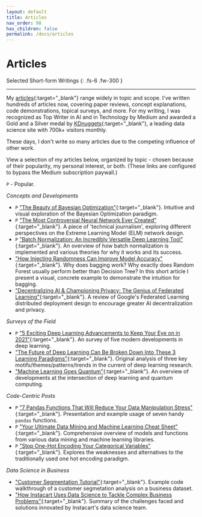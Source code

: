 ```yaml
---
layout: default
title: Articles
nav_order: 98
has_children: false
permalink: /docs/articles
---
```


# Articles 

Selected Short-form Writings
{: .fs-6 .fw-300 }

---

My [articles](https://andre-ye.medium.com/){:target="_blank"} range widely in topic and scope. I've written hundreds of articles now, covering paper reviews, concept explanations, code demonstrations, topical surveys, and more. For my writing, I was recognized as Top Writer in AI and in Technology by Medium and awarded a Gold and a Silver medal by [KDnuggets](https://www.kdnuggets.com/){:target="_blank"}, a leading data science site with 700k+ visitors monthly.

These days, I don't write so many articles due to the competing influence of other work.

View a selection of my articles below, organized by topic - chosen because of their popularity, my personal interest, or both. (These links are configured to bypass the Medium subscription paywall.)

`P` - Popular.

*Concepts and Developments*
- `P` ["The Beauty of Bayesian Optimization"](https://towardsdatascience.com/the-beauty-of-bayesian-optimization-explained-in-simple-terms-81f3ee13b10f?sk=fc6c0d8c877763124fabb816dfe6f7f6){:target="_blank"}. Intuitive and visual exploration of the Bayesian Optimization paradigm.
- `P` ["The Most Controversial Neural Network Ever Created"](https://towardsdatascience.com/some-call-it-genius-others-call-it-stupid-the-most-controversial-neural-network-ever-created-2224ed22795a?sk=1c297cf049a99e7278d0b762003c2dc8){:target="_blank"}. A piece of 'technical journalism', exploring different perspectives on the Extreme Learning Model (ELM) network design.
- `P` ["Batch Normalization: An Incredibly Versatile Deep Learning Tool"](https://towardsdatascience.com/batch-normalization-the-greatest-breakthrough-in-deep-learning-77e64909d81d?sk=2e1709c80a7000482c38147f397a1309){:target="_blank"}. An overview of how batch normalization is implemented and various theories for why it works and its success.
- ["How Injecting Randomness Can Improve Model Accuracy"](https://towardsdatascience.com/how-injecting-randomness-can-improve-model-accuracy-11cdc04b3eeb?sk=73a3f2161d1e38389f6f2ac5297a48ed){:target="_blank"}. Why does bagging work? Why exactly does Random Forest usually perform better than Decision Tree? In this short article I present a visual, concrete example to demonstrate the intuition for bagging.
- ["Decentralizing AI & Championing Privacy: The Genius of Federated Learning"](https://towardsdatascience.com/decentralizing-ai-championing-privacy-the-genius-of-federated-learning-3760a613ac70?sk=498cd316b818e1e6c12b8d530a304a5a){:target="_blank"}. A review of Google's Federated Learning distributed deployment design to encourage greater AI decentralization and privacy.

*Surveys of the Field*
- `P` ["5 Exciting Deep Learning Advancements to Keep Your Eye on in 2021"](https://towardsdatascience.com/5-exciting-deep-learning-advancements-to-keep-your-eye-on-in-2021-6f6a9b6d2406?sk=d07037b193203086764e1a499f609b9d){:target="_blank"}. An survey of five modern developments in deep learning.
- ["The Future of Deep Learning Can Be Broken Down Into These 3 Learning Paradigms"](https://towardsdatascience.com/the-future-of-deep-learning-can-be-broken-down-into-these-3-learning-paradigms-e7970dec5502?sk=0151139ba3f6316731bb23cc2517fac9){:target="_blank"}. Original analysis of three key motifs/themes/patterns/trends in the current of deep learning research.
- ["Machine Learning Goes Quantum"](https://towardsdatascience.com/machine-learning-goes-quantum-a-glance-at-an-exciting-paradigm-shift-a80253cc577?sk=f73cba1010e24220fb621ec6a59edae3){:target="_blank"}. An overview of developments at the intersection of deep learning and quantum computing.

*Code-Centric Posts*
- `P` ["7 Pandas Functions That Will Reduce Your Data Manipulation Stress"](https://towardsdatascience.com/7-pandas-functions-to-reduce-your-data-manipulation-stress-25981e44cc7d?sk=874150d4bedcf9dbaa00ff3eafeba3f1){:target="_blank"}. Presentation and example usage of seven handy `pandas` functions.
- `P` ["Your Ultimate Data Mining and Machine Learning Cheat Sheet"](https://towardsdatascience.com/your-ultimate-data-mining-machine-learning-cheat-sheet-9fce3fa16?sk=8c07855e3ef8941bcd714b6edc914335){:target="_blank"}. Comprehensive overview of models and functions from various data mining and machine learning libraries.
- `P` ["Stop One-Hot Encoding Your Categorical Variables"](https://towardsdatascience.com/stop-one-hot-encoding-your-categorical-variables-bbb0fba89809?sk=3eac2279edd70c2086b9e361088cf5be){:target="_blank"}. Explores the weaknesses and alternatives to the traditionally used one hot encoding paradigm.

*Data Science in Business*
- ["Customer Segmentation Tutorial"](https://medium.com/analytics-vidhya/customer-segmentation-tutorial-data-science-in-the-industry-a6b486f0b0b0?sk=37d2076f7d10741be6f60f8fd814ea9f){:target="_blank"}. Example code walkthrough of a customer segmetation analysis on a business dataset.
- ["How Instacart Uses Data Science to Tackle Complex Business Problems"](https://towardsdatascience.com/how-instacart-uses-data-science-to-tackle-complex-business-problems-774a826b6ed5?sk=71f3ae9181163fa29c278e82a9f5c6aa){:target="_blank"}. Summary of the challenges faced and solutions innovated by Instacart's data science team.
